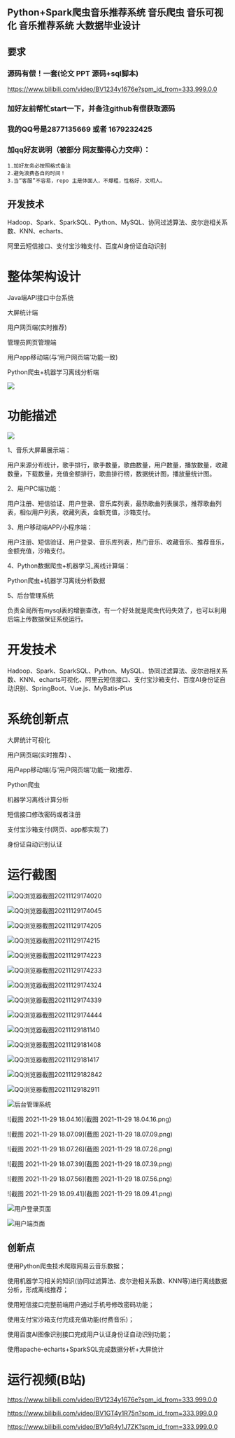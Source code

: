 ## Python+Spark爬虫音乐推荐系统 音乐爬虫 音乐可视化 音乐推荐系统 大数据毕业设计

## 要求
### 源码有偿！一套(论文 PPT 源码+sql脚本)

https://www.bilibili.com/video/BV1234y1676e?spm_id_from=333.999.0.0

### 
### 加好友前帮忙start一下，并备注github有偿获取源码
### 我的QQ号是2877135669 或者 1679232425
### 加qq好友说明（被部分 网友整得心力交瘁）：
    1.加好友务必按照格式备注
    2.避免浪费各自的时间！
    3.当“客服”不容易，repo 主是体面人，不爆粗，性格好，文明人。





## 开发技术
Hadoop、Spark、SparkSQL、Python、MySQL、协同过滤算法、皮尔逊相关系数、KNN、echarts、

阿里云短信接口、支付宝沙箱支付、百度AI身份证自动识别

# 整体架构设计

Java端API接口中台系统

大屏统计端

用户网页端(实时推荐)

管理员网页管理端

用户app移动端(与‘用户网页端’功能一致)

Python爬虫+机器学习离线分析端

![](架构设计图.png)

# 功能描述

![](大屏统计图需求.png)

1、音乐大屏幕展示端：

用户来源分布统计，歌手排行，歌手数量，歌曲数量，用户数量，播放数量，收藏数量，下载数量，充值金额排行，歌曲排行榜，数据统计图，播放量统计图。

 

2、用户PC端功能：

用户注册、短信验证、用户登录、音乐库列表，最热歌曲列表展示，推荐歌曲列表，相似用户列表，收藏列表，金额充值，沙箱支付。

 

3、用户移动端APP/小程序端：

用户注册、短信验证、用户登录、音乐库列表，热门音乐、收藏音乐、推荐音乐，金额充值，沙箱支付。

 

4、Python数据爬虫+机器学习_离线计算端：

Python爬虫+机器学习离线分析数据

 

5、后台管理系统

负责全局所有mysql表的增删查改，有一个好处就是爬虫代码失效了，也可以利用后端上传数据保证系统运行。

 

 

# 开发技术

Hadoop、Spark、SparkSQL、Python、MySQL、协同过滤算法、皮尔逊相关系数、KNN、echarts可视化、阿里云短信接口、支付宝沙箱支付、百度AI身份证自动识别、SpringBoot、Vue.js、MyBatis-Plus 

 

 

# 系统创新点

大屏统计可视化

用户网页端(实时推荐) 、

用户app移动端(与‘用户网页端’功能一致)推荐、

Python爬虫

机器学习离线计算分析

短信接口修改密码或者注册

支付宝沙箱支付(网页、app都实现了)

身份证自动识别认证



# 运行截图



![QQ浏览器截图20211129174020](QQ浏览器截图20211129174020.png)

![QQ浏览器截图20211129174045](QQ浏览器截图20211129174045.png)

![QQ浏览器截图20211129174205](QQ浏览器截图20211129174205.png)

![QQ浏览器截图20211129174215](QQ浏览器截图20211129174215.png)

![QQ浏览器截图20211129174223](QQ浏览器截图20211129174223.png)

![QQ浏览器截图20211129174233](QQ浏览器截图20211129174233.png)

![QQ浏览器截图20211129174324](QQ浏览器截图20211129174324.png)

![QQ浏览器截图20211129174339](QQ浏览器截图20211129174339.png)

![QQ浏览器截图20211129174444](QQ浏览器截图20211129174444.png)

![QQ浏览器截图20211129181140](QQ浏览器截图20211129181140.png)

![QQ浏览器截图20211129181408](QQ浏览器截图20211129181408.png)

![QQ浏览器截图20211129181417](QQ浏览器截图20211129181417.png)

![QQ浏览器截图20211129182842](QQ浏览器截图20211129182842.png)

![QQ浏览器截图20211129182911](QQ浏览器截图20211129182911.png)



![后台管理系统](后台管理系统.png)



![截图 2021-11-29 18.04.16](截图 2021-11-29 18.04.16.png)

![截图 2021-11-29 18.07.09](截图 2021-11-29 18.07.09.png)

![截图 2021-11-29 18.07.26](截图 2021-11-29 18.07.26.png)

![截图 2021-11-29 18.07.39](截图 2021-11-29 18.07.39.png)

![截图 2021-11-29 18.07.56](截图 2021-11-29 18.07.56.png)

![截图 2021-11-29 18.09.41](截图 2021-11-29 18.09.41.png)


![用户登录页面](用户登录页面.png)

![用户端页面](用户端页面.png)











## 创新点

使用Python爬虫技术爬取网易云音乐数据；

使用机器学习相关的知识(协同过滤算法、皮尔逊相关系数、KNN等)进行离线数据分析，形成离线推荐；

使用短信接口完整前端用户通过手机号修改密码功能；

使用支付宝沙箱支付完成充值功能(付费音乐)；

使用百度AI图像识别接口完成用户认证身份证自动识别功能；

使用apache-echarts+SparkSQL完成数据分析+大屏统计









# 运行视频(B站)

https://www.bilibili.com/video/BV1234y1676e?spm_id_from=333.999.0.0

https://www.bilibili.com/video/BV1GT4y1R75n?spm_id_from=333.999.0.0

https://www.bilibili.com/video/BV1qR4y1J7ZK?spm_id_from=333.999.0.0





